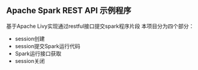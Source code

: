 ## Apache Spark REST API 示例程序
基于Apache Livy实现通过restful接口提交spark程序片段
本项目分为四个部分：
* session创建
* session提交Spark运行代码
* Spark运行接口获取
* session关闭